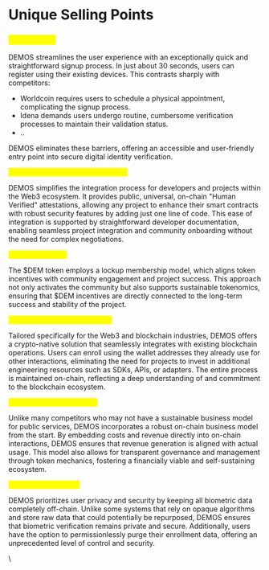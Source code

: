 # Unique Selling Points

### <mark style="color:yellow;">**Ease of Use**</mark>

DEMOS streamlines the user experience with an exceptionally quick and straightforward signup process. In just about 30 seconds, users can register using their existing devices. This contrasts sharply with competitors:

* Worldcoin requires users to schedule a physical appointment, complicating the signup process.
* Idena demands users undergo routine, cumbersome verification processes to maintain their validation status.
* ..

DEMOS eliminates these barriers, offering an accessible and user-friendly entry point into secure digital identity verification.

<mark style="color:yellow;">**Simple, Permissionless Integration**</mark>

DEMOS simplifies the integration process for developers and projects within the Web3 ecosystem. It provides public, universal, on-chain "Human Verified" attestations, allowing any project to enhance their smart contracts with robust security features by adding just one line of code. This ease of integration is supported by straightforward developer documentation, enabling seamless project integration and community onboarding without the need for complex negotiations.

<mark style="color:yellow;">**Token Alignment**</mark>

The $DEM token employs a lockup membership model, which aligns token incentives with community engagement and project success. This approach not only activates the community but also supports sustainable tokenomics, ensuring that $DEM incentives are directly connected to the long-term success and stability of the project.

<mark style="color:yellow;">**Crypto-native Implementation**</mark>

Tailored specifically for the Web3 and blockchain industries, DEMOS offers a crypto-native solution that seamlessly integrates with existing blockchain operations. Users can enroll using the wallet addresses they already use for other interactions, eliminating the need for projects to invest in additional engineering resources such as SDKs, APIs, or adapters. The entire process is maintained on-chain, reflecting a deep understanding of and commitment to the blockchain ecosystem.

<mark style="color:yellow;">**On-Chain Business Model**</mark>

Unlike many competitors who may not have a sustainable business model for public services, DEMOS incorporates a robust on-chain business model from the start. By embedding costs and revenue directly into on-chain interactions, DEMOS ensures that revenue generation is aligned with actual usage. This model also allows for transparent governance and management through token mechanics, fostering a financially viable and self-sustaining ecosystem.

<mark style="color:yellow;">**Privacy and Security**</mark>

DEMOS prioritizes user privacy and security by keeping all biometric data completely off-chain. Unlike some systems that rely on opaque algorithms and store raw data that could potentially be repurposed, DEMOS ensures that biometric verification remains private and secure. Additionally, users have the option to permissionlessly purge their enrollment data, offering an unprecedented level of control and security.

\
